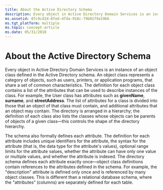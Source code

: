 ```yaml
---
title: About the Active Directory Schema
description: Every object in Active Directory Domain Services is an instance of an object class defined in the Active Directory schema.
ms.assetid: 8fc9cd2d-8fed-4fda-918c-79b01f9a19bb
ms.tgt_platform: multiple
ms.topic: concept-article
ms.date: 05/31/2018
---
```


# About the Active Directory Schema

Every object in Active Directory Domain Services is an instance of an object class defined in the Active Directory schema. An object class represents a category of objects, such as users, printers, or application programs, that share a set of common characteristics. The definition for each object class contains a list of the attributes that can be used to describe instances of the class. For example, the User class has attributes such as **givenName**, **surname**, and **streetAddress**. The list of attributes for a class is divided into those that an object of that class must contain, and additional attributes that an object may contain. The directory is arranged in a hierarchy; the definition of each class also lists the classes whose objects can be parents of objects of a given class—this controls the shape of the directory hierarchy.

The schema also formally defines each attribute. The definition for each attribute includes unique identifiers for the attribute, the syntax for the attribute (that is, the data type for the attribute's values), optional range limits for the attribute values, whether the attribute can have only one value or multiple values, and whether the attribute is indexed. The directory schema defines each attribute exactly once—object class definitions contain references to the attributes defined in the schema. For example, the "description" attribute is defined only once and is referenced by many object classes. This is different than a relational database schema, where the "attributes" (columns) are separately defined for each table.

 

 




